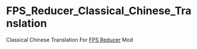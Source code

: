 # FPS_Reducer_Classical_Chinese_Translation

Classical Chinese Translation For [FPS Reducer](https://modrinth.com/mod/fps-reducer) Mod
